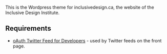 This is the Wordpress theme for inclusivedesign.ca, the website of the Inclusive Design Institute.

## Requirements
* [oAuth Twitter Feed for Developers](https://wordpress.org/plugins/oauth-twitter-feed-for-developers/) - used by Twitter feeds on the front page.

